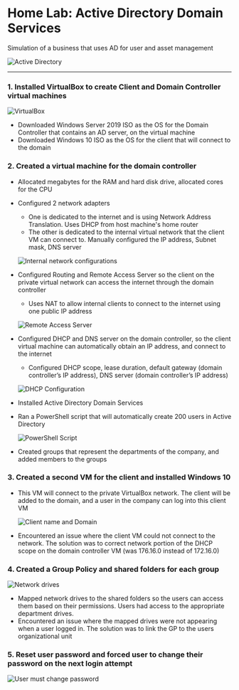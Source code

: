 # Home Lab: Active Directory Domain Services

Simulation of a business that uses AD for user and asset management

![Active Directory](images/Active%20Directory.PNG)

---

### 1. Installed VirtualBox to create Client and Domain Controller virtual machines
![VirtualBox](images/VirtualBox.png)
- Downloaded Windows Server 2019 ISO as the OS for the Domain Controller that contains an AD server, on the virtual machine
- Downloaded Windows 10 ISO as the OS for the client that will connect to the domain

### 2. Created a virtual machine for the domain controller
- Allocated megabytes for the RAM and hard disk drive, allocated cores for the CPU
- Configured 2 network adapters
    - One is dedicated to the internet and is using Network Address Translation. Uses DHCP from host machine's home router
    - The other is dedicated to the internal virtual network that the client VM can connect to. Manually configured the IP address, Subnet mask, DNS server

    ![Internal network configurations](images/internal%20network%20configurations.PNG)
   
- Configured Routing and Remote Access Server so the client on the private virtual network can access the internet through the domain controller
    - Uses NAT to allow internal clients to connect to the internet using one public IP address

    ![Remote Access Server](images/RAS.PNG)

- Configured DHCP and DNS server on the domain controller, so the client virtual machine can automatically obtain an IP address, and connect to the internet
    - Configured DHCP scope, lease duration, default gateway (domain controller’s IP address), DNS server (domain controller’s IP address)

    ![DHCP Configuration](images/DHCP%20Scope.PNG)

- Installed Active Directory Domain Services
- Ran a PowerShell script that will automatically create 200 users in Active Directory

    ![PowerShell Script](images/PowerShell%20Script.PNG)

- Created groups that represent the departments of the company, and added members to the groups

### 3. Created a second VM for the client and installed Windows 10
- This VM will connect to the private VirtualBox network. The client will be added to the domain, and a user in the company can log into this client VM

    ![Client name and Domain](images/client%20name%20and%20domain.PNG)
  
- Encountered an issue where the client VM could not connect to the network. The solution was to correct network portion of the DHCP scope on the domain controller VM (was 176.16.0 instead of 172.16.0)

### 4. Created a Group Policy and shared folders for each group

![Network drives](images/user%20dearls%20has%20access%20to%20RND%20network%20drive.PNG)

- Mapped network drives to the shared folders so the users can access them based on their permissions. Users had access to the appropriate department drives.
- Encountered an issue where the mapped drives were not appearing when a user logged in. The solution was to link the GP to the users organizational unit

### 5. Reset user password and forced user to change their password on the next login attempt

![User must change password](images/user%20must%20change%20password%20at%20next%20log%20in.PNG)
